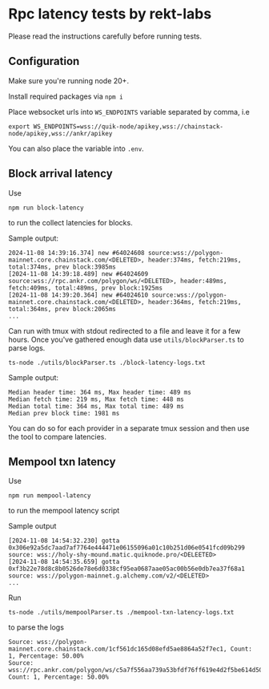 # Rpc latency tests by rekt-labs

Please read the instructions carefully before running tests.

## Configuration

Make sure you're running node 20+.

Install required packages via `npm i`

Place websocket urls into `WS_ENDPOINTS` variable separated by comma, i.e
```
export WS_ENDPOINTS=wss://quik-node/apikey,wss://chainstack-node/apikey,wss://ankr/apikey
```
You can also place the variable into `.env`.

## Block arrival latency

Use
```
npm run block-latency
```
to run the collect latencies for blocks.

Sample output:
```
2024-11-08 14:39:16.374] new #64024608 source:wss://polygon-mainnet.core.chainstack.com/<DELETED>, header:374ms, fetch:219ms, total:374ms, prev block:3985ms
[2024-11-08 14:39:18.489] new #64024609 source:wss://rpc.ankr.com/polygon/ws/<DELETED>, header:489ms, fetch:409ms, total:489ms, prev block:1925ms
[2024-11-08 14:39:20.364] new #64024610 source:wss://polygon-mainnet.core.chainstack.com/<DELETED>, header:364ms, fetch:219ms, total:364ms, prev block:2065ms
...
```

Can run with tmux with stdout redirected to a file and leave it for a few hours. Once you've gathered enough data use `utils/blockParser.ts` to parse logs.

```
ts-node ./utils/blockParser.ts ./block-latency-logs.txt
```
Sample output:
```
Median header time: 364 ms, Max header time: 489 ms
Median fetch time: 219 ms, Max fetch time: 448 ms
Median total time: 364 ms, Max total time: 489 ms
Median prev block time: 1981 ms
```

You can do so for each provider in a separate tmux session and then use the tool to compare latencies.

## Mempool txn latency

Use
```
npm run mempool-latency
```
to run the mempool latency script

Sample output
```
[2024-11-08 14:54:32.230] gotta 0x306e92a5dc7aad7af7764e444471e06155096a01c10b251d06e0541fcd09b299 source: wss://holy-shy-mound.matic.quiknode.pro/<DELEETED>
[2024-11-08 14:54:35.659] gotta 0xf3b22e78d8c8b0526de78e6d0338cf95ea0687aae05ac00b56e0db7ea37f68a1 source: wss://polygon-mainnet.g.alchemy.com/v2/<DELETED>
...
```
Run
```
ts-node ./utils/mempoolParser.ts ./mempool-txn-latency-logs.txt
```
to parse the logs

```
Source: wss://polygon-mainnet.core.chainstack.com/1cf561dc165d08efd5ae8864a52f7ec1, Count: 1, Percentage: 50.00%
Source: wss://rpc.ankr.com/polygon/ws/c5a7f556aa739a53bfdf76ff619e4d2f5be614d506a2f5c185d71f017fa2df2c, Count: 1, Percentage: 50.00%
```